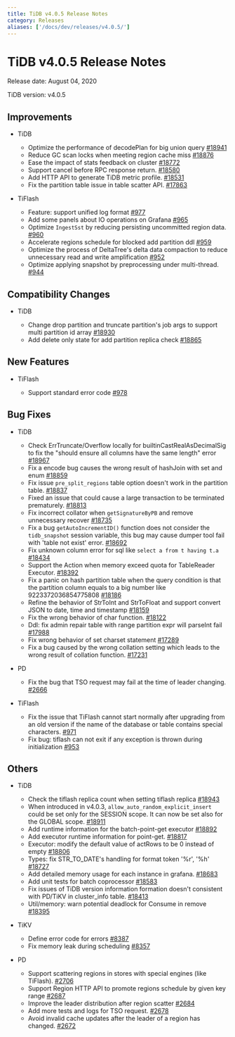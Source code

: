 ```yaml
---
title: TiDB v4.0.5 Release Notes
category: Releases
aliases: ['/docs/dev/releases/v4.0.5/']
---
```


# TiDB v4.0.5 Release Notes

Release date: August 04, 2020

TiDB version: v4.0.5

## Improvements

+ TiDB

    - Optimize the performance of decodePlan for big union query [#18941](https://github.com/pingcap/tidb/pull/18941)
    - Reduce GC scan locks when meeting region cache miss [#18876](https://github.com/pingcap/tidb/pull/18876)
    - Ease the impact of stats feedback on cluster [#18772](https://github.com/pingcap/tidb/pull/18772)
    - Support cancel before RPC response return. [#18580](https://github.com/pingcap/tidb/pull/18580)
    - Add HTTP API to generate TiDB metric profile. [#18531](https://github.com/pingcap/tidb/pull/18531)
    - Fix the partition table issue in table scatter API. [#17863](https://github.com/pingcap/tidb/pull/17863)

+ TiFlash

    - Feature: support unified log format [#977](https://github.com/pingcap/tics/pull/977)
    - Add some panels about IO operations on Grafana [#965](https://github.com/pingcap/tics/pull/965)
    - Optimize `IngestSst` by reducing persisting uncommitted region data. [#960](https://github.com/pingcap/tics/pull/960)
    - Accelerate regions schedule for blocked add partition ddl [#959](https://github.com/pingcap/tics/pull/959)
    - Optimize the process of DeltaTree's delta data compaction to reduce unnecessary read and write amplification [#952](https://github.com/pingcap/tics/pull/952)
    - Optimize applying snapshot by preprocessing under multi-thread. [#944](https://github.com/pingcap/tics/pull/944)

## Compatibility Changes

+ TiDB

    - Change drop partition and truncate partition's job args to support multi partition id array [#18930](https://github.com/pingcap/tidb/pull/18930)
    - Add delete only state for add partition replica check [#18865](https://github.com/pingcap/tidb/pull/18865)

## New Features

+ TiFlash

    - Support standard error code [#978](https://github.com/pingcap/tics/pull/978)

## Bug Fixes

+ TiDB

    - Check ErrTruncate/Overflow locally for builtinCastRealAsDecimalSig to fix the "should ensure all columns have the same length" error [#18967](https://github.com/pingcap/tidb/pull/18967)
    - Fix a encode bug causes the wrong result of hashJoin with set and enum [#18859](https://github.com/pingcap/tidb/pull/18859)
    - Fix issue `pre_split_regions` table option doesn't work in the partition table. [#18837](https://github.com/pingcap/tidb/pull/18837)
    - Fixed an issue that could cause a large transaction to be terminated prematurely. [#18813](https://github.com/pingcap/tidb/pull/18813)
    - Fix incorrect collator when `getSignatureByPB` and remove unnecessary recover [#18735](https://github.com/pingcap/tidb/pull/18735)
    - Fix a bug `getAutoIncrementID()` function does not consider the `tidb_snapshot` session variable, this bug may cause dumper tool fail with 'table not exist' error. [#18692](https://github.com/pingcap/tidb/pull/18692)
    - Fix unknown column error for sql like `select a from t having t.a` [#18434](https://github.com/pingcap/tidb/pull/18434)
    - Support the Action when memory exceed quota for TableReader Executor. [#18392](https://github.com/pingcap/tidb/pull/18392)
    - Fix a panic on hash partition table when the query condition is that the partition column equals to a big number like 9223372036854775808 [#18186](https://github.com/pingcap/tidb/pull/18186)
    - Refine the behavior of StrToInt and StrToFloat and support convert JSON to date, time and timestamp [#18159](https://github.com/pingcap/tidb/pull/18159)
    - Fix the wrong behavior of char function. [#18122](https://github.com/pingcap/tidb/pull/18122)
    - Ddl: fix admin repair table with range partition expr will parseInt fail [#17988](https://github.com/pingcap/tidb/pull/17988)
    - Fix wrong behavior of set charset statement [#17289](https://github.com/pingcap/tidb/pull/17289)
    - Fix a bug caused by the wrong collation setting which leads to the wrong result of collation function. [#17231](https://github.com/pingcap/tidb/pull/17231)

+ PD

    - Fix the bug that TSO request may fail at the time of leader changing. [#2666](https://github.com/pingcap/pd/pull/2666)

+ TiFlash

    - Fix the issue that TiFlash cannot start normally after upgrading from an old version if the name of the database or table contains special characters. [#971](https://github.com/pingcap/tics/pull/971)
    - Fix bug: tiflash can not exit if any exception is thrown during initialization [#953](https://github.com/pingcap/tics/pull/953)

## Others

+ TiDB

    - Check the tiflash replica count when setting tiflash replica [#18943](https://github.com/pingcap/tidb/pull/18943)
    - When introduced in v4.0.3, `allow_auto_random_explicit_insert` could be set only for the SESSION scope. It can now be set also for the GLOBAL scope. [#18911](https://github.com/pingcap/tidb/pull/18911)
    - Add runtime information for the batch-point-get executor [#18892](https://github.com/pingcap/tidb/pull/18892)
    - Add executor runtime information for point-get. [#18817](https://github.com/pingcap/tidb/pull/18817)
    - Executor: modify the default value of actRows to be 0 instead of empty [#18806](https://github.com/pingcap/tidb/pull/18806)
    - Types: fix STR_TO_DATE's handling for format token '%r', '%h' [#18727](https://github.com/pingcap/tidb/pull/18727)
    - Add detailed memory usage for each instance in grafana. [#18683](https://github.com/pingcap/tidb/pull/18683)
    - Add unit tests for batch coprocessor [#18583](https://github.com/pingcap/tidb/pull/18583)
    - Fix issues of TiDB version information formation doesn't consistent with PD/TiKV in cluster_info table. [#18413](https://github.com/pingcap/tidb/pull/18413)
    - Util/memory: warn potential deadlock for Consume in remove [#18395](https://github.com/pingcap/tidb/pull/18395)

+ TiKV

    - Define error code for errors [#8387](https://github.com/tikv/tikv/pull/8387)
    - Fix memory leak during scheduling [#8357](https://github.com/tikv/tikv/pull/8357)

+ PD

    - Support scattering regions in stores with special engines (like TiFlash). [#2706](https://github.com/pingcap/pd/pull/2706)
    - Support Region HTTP API to promote regions schedule by given key range [#2687](https://github.com/pingcap/pd/pull/2687)
    - Improve the leader distribution after region scatter [#2684](https://github.com/pingcap/pd/pull/2684)
    - Add more tests and logs for TSO request. [#2678](https://github.com/pingcap/pd/pull/2678)
    - Avoid invalid cache updates after the leader of a region has changed. [#2672](https://github.com/pingcap/pd/pull/2672)

